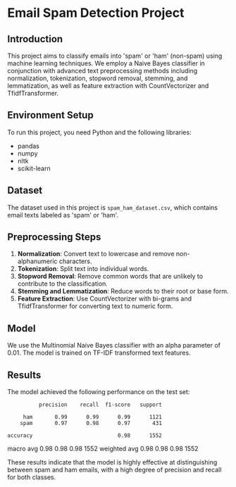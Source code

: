 # Email Spam Detection Project

## Introduction
This project aims to classify emails into 'spam' or 'ham' (non-spam) using machine learning techniques. We employ a Naive Bayes classifier in conjunction with advanced text preprocessing methods including normalization, tokenization, stopword removal, stemming, and lemmatization, as well as feature extraction with CountVectorizer and TfidfTransformer.

## Environment Setup
To run this project, you need Python and the following libraries:
- pandas
- numpy
- nltk
- scikit-learn



## Dataset
The dataset used in this project is `spam_ham_dataset.csv`, which contains email texts labeled as 'spam' or 'ham'.

## Preprocessing Steps
1. **Normalization**: Convert text to lowercase and remove non-alphanumeric characters.
2. **Tokenization**: Split text into individual words.
3. **Stopword Removal**: Remove common words that are unlikely to contribute to the classification.
4. **Stemming and Lemmatization**: Reduce words to their root or base form.
5. **Feature Extraction**: Use CountVectorizer with bi-grams and TfidfTransformer for converting text to numeric form.

## Model
We use the Multinomial Naive Bayes classifier with an alpha parameter of 0.01. The model is trained on TF-IDF transformed text features.

## Results
The model achieved the following performance on the test set:

              precision    recall  f1-score   support

         ham       0.99      0.99      0.99      1121
        spam       0.97      0.98      0.97       431

    accuracy                           0.98      1552
   macro avg       0.98      0.98      0.98      1552
weighted avg       0.98      0.98      0.98      1552

These results indicate that the model is highly effective at distinguishing between spam and ham emails, with a high degree of precision and recall for both classes.
